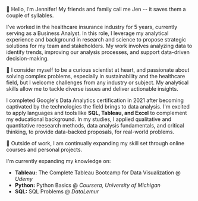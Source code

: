 👋 Hello, I’m Jennifer! My friends and family call me Jen -- it saves them a couple of syllables.

I've worked in the healthcare insurance industry for 5 years, currently serving as a Business Analyst. In this role, I leverage my analytical experience and background in research and science to propose strategic solutions for my team and stakeholders. My work involves analyzing data to identify trends, improving our analysis processes, and support data-driven decision-making.

👀 I consider myself to be a curious scientist at heart, and passionate about solving complex problems, especially in sustainability and the healthcare field, but I welcome challenges from any industry or subject. My analytical skills allow me to tackle diverse issues and deliver actionable insights.

I completed Google's Data Analytics certification in 2021 after becoming captivated by the technologies the field brings to data analysis. 
I'm excited to apply languages and tools like **SQL, Tableau, and Excel** to complement my educational background. In my studies, I applied qualitative and quantitative reesearch methods, data analysis fundamentals, and critical thinking, to provide data-backed proposals, for real-world problems.

🌱 Outside of work, I am continually expanding my skill set through online courses and personal projects. 

I'm currently expanding my knowledge on:

  - **Tableau:** The Complete Tableau Bootcamp for Data Visualization @ _Udemy_
  - **Python:** Python Basics @ _Coursera, University of Michigan_
  - **SQL:** SQL Problems @ _DataLemur_

<!---
jennybuh/jennybuh is a ✨ special ✨ repository because its `README.md` (this file) appears on your GitHub profile.
You can click the Preview link to take a look at your changes.
--->
